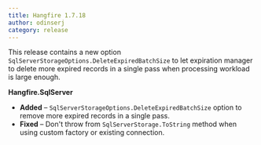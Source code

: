 ```yaml
---
title: Hangfire 1.7.18
author: odinserj
category: release
---
```


This release contains a new option `SqlServerStorageOptions.DeleteExpiredBatchSize` to let expiration manager to delete more expired records in a single pass when processing workload is large enough.

**Hangfire.SqlServer**

* **Added** – `SqlServerStorageOptions.DeleteExpiredBatchSize` option to remove more expired records in a single pass.
* **Fixed** – Don't throw from `SqlServerStorage.ToString` method when using custom factory or existing connection.
